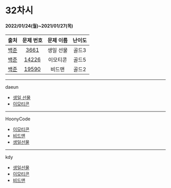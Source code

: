 # 32차시
#### 2022/01/24(월)~2021/01/27(목)

|               출처               |                   문제 번호                    |     문제 이름      | 난이도 |
| :------------------------------: | :--------------------------------------------: | :----------------: | :----: |
| [백준](https://www.acmicpc.net/) | [3661](https://www.acmicpc.net/problem/3661) | 생일 선물 | 골드3  |
| [백준](https://www.acmicpc.net/) | [14226](https://www.acmicpc.net/problem/14226) | 이모티콘 | 골드5 |
| [백준](https://www.acmicpc.net/) | [19590](https://www.acmicpc.net/problem/19590) | 비드맨 | 골드2 |

---
daeun
- [생일 선물](https://hoonycode.notion.site/af999996c2314395aa1f01f4720477f4)
- [이모티콘](https://hoonycode.notion.site/026ea16cc4e74a1f8d6ed42491be96aa)

---
HoonyCode  

- [이모티콘](https://hoonycode.notion.site/c0030f16e3e74e489e54317359b98d33)
- [비드맨](https://hoonycode.notion.site/00848c1f58e447f68598a0ca3daead50)
- [생일선물](https://hoonycode.notion.site/63250702a103479a92e54b011f42b448)

---
kdy
- [생일선물](https://tropical-couch-e39.notion.site/3bada7a4115d4ccfb825b025b16b68fa)
- [이모티콘](https://tropical-couch-e39.notion.site/290364553d164a8ba32c6cacdfddb230)
- [비드맨](https://tropical-couch-e39.notion.site/a2e60319c9f840398851d85d59c58e66)
